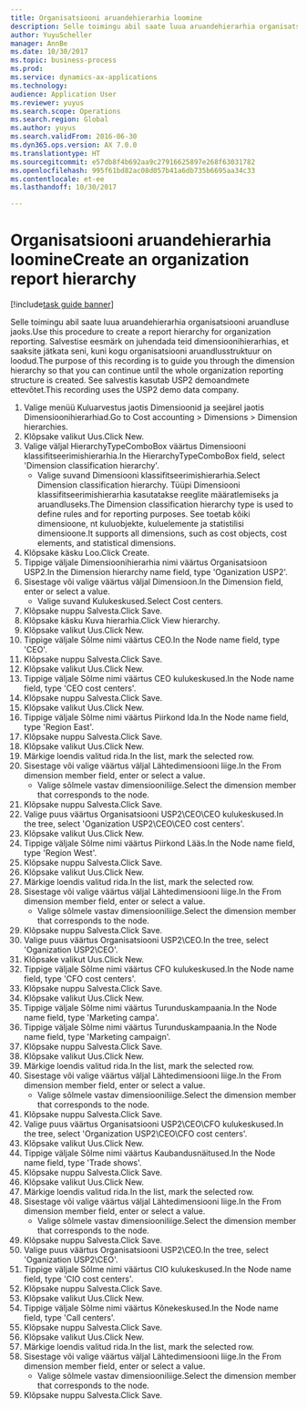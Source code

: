 ```yaml
--- 
title: Organisatsiooni aruandehierarhia loomine
description: Selle toimingu abil saate luua aruandehierarhia organisatsiooni aruandluse jaoks.
author: YuyuScheller
manager: AnnBe
ms.date: 10/30/2017
ms.topic: business-process
ms.prod: 
ms.service: dynamics-ax-applications
ms.technology: 
audience: Application User
ms.reviewer: yuyus
ms.search.scope: Operations
ms.search.region: Global
ms.author: yuyus
ms.search.validFrom: 2016-06-30
ms.dyn365.ops.version: AX 7.0.0
ms.translationtype: HT
ms.sourcegitcommit: e57db8f4b692aa9c27916625897e268f63031782
ms.openlocfilehash: 995f61bd82ac08d057b41a6db735b6695aa34c33
ms.contentlocale: et-ee
ms.lasthandoff: 10/30/2017

---
```

# <a name="create-an-organization-report-hierarchy"></a><span data-ttu-id="71378-103">Organisatsiooni aruandehierarhia loomine</span><span class="sxs-lookup"><span data-stu-id="71378-103">Create an organization report hierarchy</span></span>

[!include[task guide banner](../../includes/task-guide-banner.md)]

<span data-ttu-id="71378-104">Selle toimingu abil saate luua aruandehierarhia organisatsiooni aruandluse jaoks.</span><span class="sxs-lookup"><span data-stu-id="71378-104">Use this procedure to create a report hierarchy for organization reporting.</span></span> <span data-ttu-id="71378-105">Salvestise eesmärk on juhendada teid dimensioonihierarhias, et saaksite jätkata seni, kuni kogu organisatsiooni aruandlusstruktuur on loodud.</span><span class="sxs-lookup"><span data-stu-id="71378-105">The purpose of this recording is to guide you through the dimension hierarchy so that you can continue until the whole organization reporting structure is created.</span></span> <span data-ttu-id="71378-106">See salvestis kasutab USP2 demoandmete ettevõtet.</span><span class="sxs-lookup"><span data-stu-id="71378-106">This recording uses the USP2 demo data company.</span></span>

1. <span data-ttu-id="71378-107">Valige menüü Kuluarvestus jaotis Dimensioonid ja seejärel jaotis Dimensioonihierarhiad.</span><span class="sxs-lookup"><span data-stu-id="71378-107">Go to Cost accounting > Dimensions > Dimension hierarchies.</span></span>
2. <span data-ttu-id="71378-108">Klõpsake valikut Uus.</span><span class="sxs-lookup"><span data-stu-id="71378-108">Click New.</span></span>
3. <span data-ttu-id="71378-109">Valige väljal HierarchyTypeComboBox väärtus Dimensiooni klassifitseerimishierarhia.</span><span class="sxs-lookup"><span data-stu-id="71378-109">In the HierarchyTypeComboBox field, select 'Dimension classification hierarchy'.</span></span>
    * <span data-ttu-id="71378-110">Valige suvand Dimensiooni klassifitseerimishierarhia.</span><span class="sxs-lookup"><span data-stu-id="71378-110">Select Dimension classification hierarchy.</span></span> <span data-ttu-id="71378-111">Tüüpi Dimensiooni klassifitseerimishierarhia kasutatakse reeglite määratlemiseks ja aruandluseks.</span><span class="sxs-lookup"><span data-stu-id="71378-111">The Dimension classification hierarchy type is used to define rules and for reporting purposes.</span></span> <span data-ttu-id="71378-112">See toetab kõiki dimensioone, nt kuluobjekte, kuluelemente ja statistilisi dimensioone.</span><span class="sxs-lookup"><span data-stu-id="71378-112">It supports all dimensions, such as cost objects, cost elements, and statistical dimensions.</span></span>  
4. <span data-ttu-id="71378-113">Klõpsake käsku Loo.</span><span class="sxs-lookup"><span data-stu-id="71378-113">Click Create.</span></span>
5. <span data-ttu-id="71378-114">Tippige väljale Dimensioonihierarhia nimi väärtus Organisatsioon USP2.</span><span class="sxs-lookup"><span data-stu-id="71378-114">In the Dimension hierarchy name field, type 'Oganization USP2'.</span></span>
6. <span data-ttu-id="71378-115">Sisestage või valige väärtus väljal Dimensioon.</span><span class="sxs-lookup"><span data-stu-id="71378-115">In the Dimension field, enter or select a value.</span></span>
    * <span data-ttu-id="71378-116">Valige suvand Kulukeskused.</span><span class="sxs-lookup"><span data-stu-id="71378-116">Select Cost centers.</span></span>  
7. <span data-ttu-id="71378-117">Klõpsake nuppu Salvesta.</span><span class="sxs-lookup"><span data-stu-id="71378-117">Click Save.</span></span>
8. <span data-ttu-id="71378-118">Klõpsake käsku Kuva hierarhia.</span><span class="sxs-lookup"><span data-stu-id="71378-118">Click View hierarchy.</span></span>
9. <span data-ttu-id="71378-119">Klõpsake valikut Uus.</span><span class="sxs-lookup"><span data-stu-id="71378-119">Click New.</span></span>
10. <span data-ttu-id="71378-120">Tippige väljale Sõlme nimi väärtus CEO.</span><span class="sxs-lookup"><span data-stu-id="71378-120">In the Node name field, type 'CEO'.</span></span>
11. <span data-ttu-id="71378-121">Klõpsake nuppu Salvesta.</span><span class="sxs-lookup"><span data-stu-id="71378-121">Click Save.</span></span>
12. <span data-ttu-id="71378-122">Klõpsake valikut Uus.</span><span class="sxs-lookup"><span data-stu-id="71378-122">Click New.</span></span>
13. <span data-ttu-id="71378-123">Tippige väljale Sõlme nimi väärtus CEO kulukeskused.</span><span class="sxs-lookup"><span data-stu-id="71378-123">In the Node name field, type 'CEO cost centers'.</span></span>
14. <span data-ttu-id="71378-124">Klõpsake nuppu Salvesta.</span><span class="sxs-lookup"><span data-stu-id="71378-124">Click Save.</span></span>
15. <span data-ttu-id="71378-125">Klõpsake valikut Uus.</span><span class="sxs-lookup"><span data-stu-id="71378-125">Click New.</span></span>
16. <span data-ttu-id="71378-126">Tippige väljale Sõlme nimi väärtus Piirkond Ida.</span><span class="sxs-lookup"><span data-stu-id="71378-126">In the Node name field, type 'Region East'.</span></span>
17. <span data-ttu-id="71378-127">Klõpsake nuppu Salvesta.</span><span class="sxs-lookup"><span data-stu-id="71378-127">Click Save.</span></span>
18. <span data-ttu-id="71378-128">Klõpsake valikut Uus.</span><span class="sxs-lookup"><span data-stu-id="71378-128">Click New.</span></span>
19. <span data-ttu-id="71378-129">Märkige loendis valitud rida.</span><span class="sxs-lookup"><span data-stu-id="71378-129">In the list, mark the selected row.</span></span>
20. <span data-ttu-id="71378-130">Sisestage või valige väärtus väljal Lähtedimensiooni liige.</span><span class="sxs-lookup"><span data-stu-id="71378-130">In the From dimension member field, enter or select a value.</span></span>
    * <span data-ttu-id="71378-131">Valige sõlmele vastav dimensiooniliige.</span><span class="sxs-lookup"><span data-stu-id="71378-131">Select the dimension member that corresponds to the node.</span></span>  
21. <span data-ttu-id="71378-132">Klõpsake nuppu Salvesta.</span><span class="sxs-lookup"><span data-stu-id="71378-132">Click Save.</span></span>
22. <span data-ttu-id="71378-133">Valige puus väärtus Organisatsiooni USP2\CEO\CEO kulukeskused.</span><span class="sxs-lookup"><span data-stu-id="71378-133">In the tree, select 'Oganization USP2\CEO\CEO cost centers'.</span></span>
23. <span data-ttu-id="71378-134">Klõpsake valikut Uus.</span><span class="sxs-lookup"><span data-stu-id="71378-134">Click New.</span></span>
24. <span data-ttu-id="71378-135">Tippige väljale Sõlme nimi väärtus Piirkond Lääs.</span><span class="sxs-lookup"><span data-stu-id="71378-135">In the Node name field, type 'Region West'.</span></span>
25. <span data-ttu-id="71378-136">Klõpsake nuppu Salvesta.</span><span class="sxs-lookup"><span data-stu-id="71378-136">Click Save.</span></span>
26. <span data-ttu-id="71378-137">Klõpsake valikut Uus.</span><span class="sxs-lookup"><span data-stu-id="71378-137">Click New.</span></span>
27. <span data-ttu-id="71378-138">Märkige loendis valitud rida.</span><span class="sxs-lookup"><span data-stu-id="71378-138">In the list, mark the selected row.</span></span>
28. <span data-ttu-id="71378-139">Sisestage või valige väärtus väljal Lähtedimensiooni liige.</span><span class="sxs-lookup"><span data-stu-id="71378-139">In the From dimension member field, enter or select a value.</span></span>
    * <span data-ttu-id="71378-140">Valige sõlmele vastav dimensiooniliige.</span><span class="sxs-lookup"><span data-stu-id="71378-140">Select the dimension member that corresponds to the node.</span></span>  
29. <span data-ttu-id="71378-141">Klõpsake nuppu Salvesta.</span><span class="sxs-lookup"><span data-stu-id="71378-141">Click Save.</span></span>
30. <span data-ttu-id="71378-142">Valige puus väärtus Organisatsiooni USP2\CEO.</span><span class="sxs-lookup"><span data-stu-id="71378-142">In the tree, select 'Oganization USP2\CEO'.</span></span>
31. <span data-ttu-id="71378-143">Klõpsake valikut Uus.</span><span class="sxs-lookup"><span data-stu-id="71378-143">Click New.</span></span>
32. <span data-ttu-id="71378-144">Tippige väljale Sõlme nimi väärtus CFO kulukeskused.</span><span class="sxs-lookup"><span data-stu-id="71378-144">In the Node name field, type 'CFO cost centers'.</span></span>
33. <span data-ttu-id="71378-145">Klõpsake nuppu Salvesta.</span><span class="sxs-lookup"><span data-stu-id="71378-145">Click Save.</span></span>
34. <span data-ttu-id="71378-146">Klõpsake valikut Uus.</span><span class="sxs-lookup"><span data-stu-id="71378-146">Click New.</span></span>
35. <span data-ttu-id="71378-147">Tippige väljale Sõlme nimi väärtus Turunduskampaania.</span><span class="sxs-lookup"><span data-stu-id="71378-147">In the Node name field, type 'Marketing campa'.</span></span>
36. <span data-ttu-id="71378-148">Tippige väljale Sõlme nimi väärtus Turunduskampaania.</span><span class="sxs-lookup"><span data-stu-id="71378-148">In the Node name field, type 'Marketing campaign'.</span></span>
37. <span data-ttu-id="71378-149">Klõpsake nuppu Salvesta.</span><span class="sxs-lookup"><span data-stu-id="71378-149">Click Save.</span></span>
38. <span data-ttu-id="71378-150">Klõpsake valikut Uus.</span><span class="sxs-lookup"><span data-stu-id="71378-150">Click New.</span></span>
39. <span data-ttu-id="71378-151">Märkige loendis valitud rida.</span><span class="sxs-lookup"><span data-stu-id="71378-151">In the list, mark the selected row.</span></span>
40. <span data-ttu-id="71378-152">Sisestage või valige väärtus väljal Lähtedimensiooni liige.</span><span class="sxs-lookup"><span data-stu-id="71378-152">In the From dimension member field, enter or select a value.</span></span>
    * <span data-ttu-id="71378-153">Valige sõlmele vastav dimensiooniliige.</span><span class="sxs-lookup"><span data-stu-id="71378-153">Select the dimension member that corresponds to the node.</span></span>  
41. <span data-ttu-id="71378-154">Klõpsake nuppu Salvesta.</span><span class="sxs-lookup"><span data-stu-id="71378-154">Click Save.</span></span>
42. <span data-ttu-id="71378-155">Valige puus väärtus Organisatsiooni USP2\CEO\CFO kulukeskused.</span><span class="sxs-lookup"><span data-stu-id="71378-155">In the tree, select 'Organization USP2\CEO\CFO cost centers'.</span></span>
43. <span data-ttu-id="71378-156">Klõpsake valikut Uus.</span><span class="sxs-lookup"><span data-stu-id="71378-156">Click New.</span></span>
44. <span data-ttu-id="71378-157">Tippige väljale Sõlme nimi väärtus Kaubandusnäitused.</span><span class="sxs-lookup"><span data-stu-id="71378-157">In the Node name field, type 'Trade shows'.</span></span>
45. <span data-ttu-id="71378-158">Klõpsake nuppu Salvesta.</span><span class="sxs-lookup"><span data-stu-id="71378-158">Click Save.</span></span>
46. <span data-ttu-id="71378-159">Klõpsake valikut Uus.</span><span class="sxs-lookup"><span data-stu-id="71378-159">Click New.</span></span>
47. <span data-ttu-id="71378-160">Märkige loendis valitud rida.</span><span class="sxs-lookup"><span data-stu-id="71378-160">In the list, mark the selected row.</span></span>
48. <span data-ttu-id="71378-161">Sisestage või valige väärtus väljal Lähtedimensiooni liige.</span><span class="sxs-lookup"><span data-stu-id="71378-161">In the From dimension member field, enter or select a value.</span></span>
    * <span data-ttu-id="71378-162">Valige sõlmele vastav dimensiooniliige.</span><span class="sxs-lookup"><span data-stu-id="71378-162">Select the dimension member that corresponds to the node.</span></span>  
49. <span data-ttu-id="71378-163">Klõpsake nuppu Salvesta.</span><span class="sxs-lookup"><span data-stu-id="71378-163">Click Save.</span></span>
50. <span data-ttu-id="71378-164">Valige puus väärtus Organisatsiooni USP2\CEO.</span><span class="sxs-lookup"><span data-stu-id="71378-164">In the tree, select 'Oganization USP2\CEO'.</span></span>
51. <span data-ttu-id="71378-165">Tippige väljale Sõlme nimi väärtus CIO kulukeskused.</span><span class="sxs-lookup"><span data-stu-id="71378-165">In the Node name field, type 'CIO cost centers'.</span></span>
52. <span data-ttu-id="71378-166">Klõpsake nuppu Salvesta.</span><span class="sxs-lookup"><span data-stu-id="71378-166">Click Save.</span></span>
53. <span data-ttu-id="71378-167">Klõpsake valikut Uus.</span><span class="sxs-lookup"><span data-stu-id="71378-167">Click New.</span></span>
54. <span data-ttu-id="71378-168">Tippige väljale Sõlme nimi väärtus Kõnekeskused.</span><span class="sxs-lookup"><span data-stu-id="71378-168">In the Node name field, type 'Call centers'.</span></span>
55. <span data-ttu-id="71378-169">Klõpsake nuppu Salvesta.</span><span class="sxs-lookup"><span data-stu-id="71378-169">Click Save.</span></span>
56. <span data-ttu-id="71378-170">Klõpsake valikut Uus.</span><span class="sxs-lookup"><span data-stu-id="71378-170">Click New.</span></span>
57. <span data-ttu-id="71378-171">Märkige loendis valitud rida.</span><span class="sxs-lookup"><span data-stu-id="71378-171">In the list, mark the selected row.</span></span>
58. <span data-ttu-id="71378-172">Sisestage või valige väärtus väljal Lähtedimensiooni liige.</span><span class="sxs-lookup"><span data-stu-id="71378-172">In the From dimension member field, enter or select a value.</span></span>
    * <span data-ttu-id="71378-173">Valige sõlmele vastav dimensiooniliige.</span><span class="sxs-lookup"><span data-stu-id="71378-173">Select the dimension member that corresponds to the node.</span></span>  
59. <span data-ttu-id="71378-174">Klõpsake nuppu Salvesta.</span><span class="sxs-lookup"><span data-stu-id="71378-174">Click Save.</span></span>


